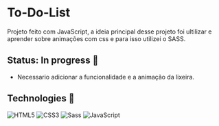 # To-Do-List
Projeto feito com JavaScript, a ideia principal desse projeto foi ultilizar e aprender sobre animações com css e para isso utilizei o SASS.

## Status: In progress 🚧

- Necessario adicionar a funcionalidade e a animação da lixeira.

## Technologies 🧰
<div>
  <img src="https://img.shields.io/badge/HTML5-E34F26?style=for-the-badge&logo=html5&logoColor=white" alt="HTML5"/>  
  <img src="https://img.shields.io/badge/CSS3-1572B6?style=for-the-badge&logo=css3&logoColor=white" alt="CSS3"/> 
  <img src="https://img.shields.io/badge/Sass-CC6699?style=for-the-badge&logo=sass&logoColor=white" alt="Sass"/> 
  <img src="https://img.shields.io/badge/JavaScript-323330?style=for-the-badge&logo=javascript&logoColor=F7DF1E" alt="JavaScript"/> 
</div>
